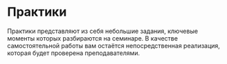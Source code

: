 # Практики

Практики представляют из себя небольшие задания, ключевые моменты которых разбираются на семинаре. В качестве самоcтоятельной работы вам остаётся непосредственная реализация, которая будет проверена преподавателями.
<!--- Тут же вы сможете найти обновляющийся список практик со ссылками на базовые репозитории.

* **Wordcount** - утилита на ассемблере для подсчёта числа слов в потоке.
  - [Базовый репозиторий](https://github.com/CPP-KT/wordcount-task)
  - [Инвайт-ссылка в Classroom](https://classroom.github.com/a/nd-HY2xi)
<!--- * [vector](https://github.com/CPP-KT/vector-task) --->
